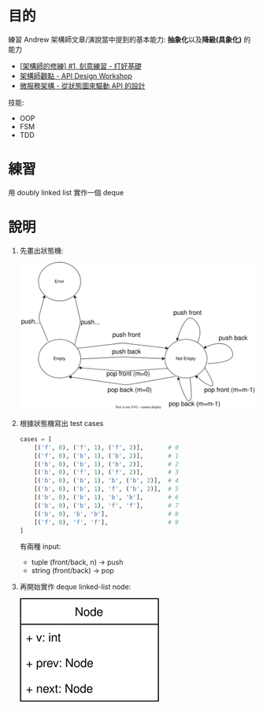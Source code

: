 
# 目的
練習 Andrew 架構師文章/演說當中提到的基本能力: **抽象化**以及**降級(具象化)** 的能力

- [[架構師的修練] #1, 刻意練習 - 打好基礎](https://columns.chicken-house.net/2021/03/01/practice-01/)
- [架構師觀點 - API Design Workshop](https://columns.chicken-house.net/2023/01/01/api-design-workshop/)
- [微服務架構 - 從狀態圖來驅動 API 的設計](https://columns.chicken-house.net/2022/03/25/microservices15-api-design/)


技能:
- OOP
- FSM
- TDD

# 練習
用 doubly linked list 實作一個 deque


# 說明
1. 先畫出狀態機:
    
    ![](drawio/fsm.drawio.svg)


2. 根據狀態機寫出 test cases
    ```python
    cases = [
        [('f', 0), ('f', 1), ('f', 2)],       # 0
        [('f', 0), ('b', 1), ('b', 2)],       # 1
        [('b', 0), ('b', 1), ('b', 2)],       # 2
        [('b', 0), ('f', 1), ('f', 2)],       # 3
        [('b', 0), ('b', 1), 'b', ('b', 2)],  # 4
        [('b', 0), ('b', 1), 'f', ('b', 2)],  # 5
        [('b', 0), ('b', 1), 'b', 'b'],       # 6
        [('b', 0), ('b', 1), 'f', 'f'],       # 7
        [('b', 0), 'b', 'b'],                 # 8
        [('f', 0), 'f', 'f'],                 # 9
    ]
    ```
    有兩種 input:
    - tuple (front/back, n) -> push
    - string (front/back) -> pop

3. 再開始實作 deque
    linked-list node:
    
    ![](drawio/node.drawio.svg)


